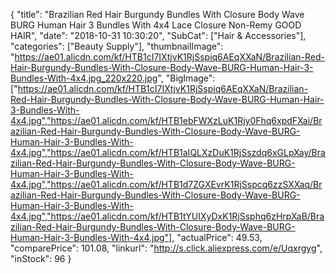 {
	"title": "Brazilian Red Hair Burgundy Bundles With Closure Body Wave BURG Human Hair 3 Bundles With 4x4 Lace Closure Non-Remy GOOD HAIR",
	"date": "2018-10-31 10:30:20",
	"SubCat": ["Hair & Accessories"],
	"categories": ["Beauty Supply"],
	"thumbnailImage": "https://ae01.alicdn.com/kf/HTB1cI7IXtjvK1RjSspiq6AEqXXaN/Brazilian-Red-Hair-Burgundy-Bundles-With-Closure-Body-Wave-BURG-Human-Hair-3-Bundles-With-4x4.jpg_220x220.jpg",
	"BigImage": ["https://ae01.alicdn.com/kf/HTB1cI7IXtjvK1RjSspiq6AEqXXaN/Brazilian-Red-Hair-Burgundy-Bundles-With-Closure-Body-Wave-BURG-Human-Hair-3-Bundles-With-4x4.jpg","https://ae01.alicdn.com/kf/HTB1ebFWXzLuK1Rjy0Fhq6xpdFXai/Brazilian-Red-Hair-Burgundy-Bundles-With-Closure-Body-Wave-BURG-Human-Hair-3-Bundles-With-4x4.jpg","https://ae01.alicdn.com/kf/HTB1aIQLXzDuK1RjSszdq6xGLpXay/Brazilian-Red-Hair-Burgundy-Bundles-With-Closure-Body-Wave-BURG-Human-Hair-3-Bundles-With-4x4.jpg","https://ae01.alicdn.com/kf/HTB1d7ZGXEvrK1RjSspcq6zzSXXaq/Brazilian-Red-Hair-Burgundy-Bundles-With-Closure-Body-Wave-BURG-Human-Hair-3-Bundles-With-4x4.jpg","https://ae01.alicdn.com/kf/HTB1tYUIXyDxK1RjSsphq6zHrpXaB/Brazilian-Red-Hair-Burgundy-Bundles-With-Closure-Body-Wave-BURG-Human-Hair-3-Bundles-With-4x4.jpg"],
	"actualPrice": 49.53,
	"comparePrice": 101.08,
	"linkurl": "http://s.click.aliexpress.com/e/Uqxrgyg",
	"inStock": 96
}
